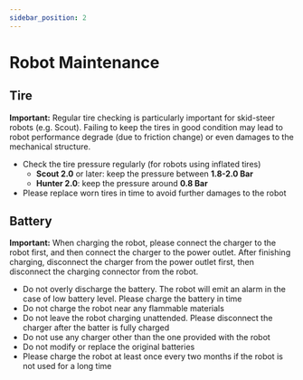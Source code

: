 ```yaml
---
sidebar_position: 2
---
```


# Robot Maintenance

## Tire

**Important:** Regular tire checking is particularly important for
skid-steer robots (e.g. Scout). Failing to keep the tires in good
condition may lead to robot performance degrade (due to friction change)
or even damages to the mechanical structure.

* Check the tire pressure regularly (for robots using inflated tires)
  -   **Scout 2.0** or later: keep the pressure between **1.8-2.0 Bar**
  -   **Hunter 2.0**: keep the pressure around **0.8 Bar**
* Please replace worn tires in time to avoid further damages to the robot

## Battery

**Important:** When charging the robot, please connect the charger to
the robot first, and then connect the charger to the power outlet. After
finishing charging, disconnect the charger from the power outlet first,
then disconnect the charging connector from the robot.

- Do not overly discharge the battery. The robot will emit an alarm in the case of low battery level. Please charge the battery in time
- Do not charge the robot near any flammable materials
- Do not leave the robot charging unattended. Please disconnect the charger after the batter is fully charged
- Do not use any charger other than the one provided with the robot
- Do not modify or replace the original batteries
- Please charge the robot at least once every two months if the robot is not used for a long time
